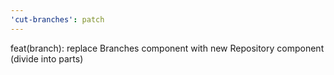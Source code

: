 ```yaml
---
'cut-branches': patch
---
```


feat(branch): replace Branches component with new Repository component (divide into parts)
